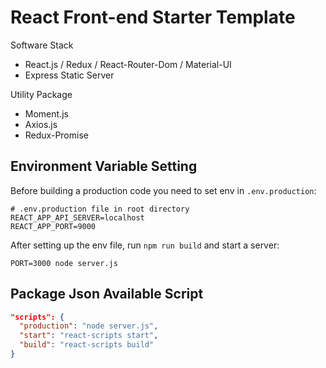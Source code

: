# React Front-end Starter Template

Software Stack

- React.js / Redux / React-Router-Dom / Material-UI
- Express Static Server

Utility Package

- Moment.js
- Axios.js
- Redux-Promise

## Environment Variable Setting

Before building a production code you need to set env in `.env.production`:

```
# .env.production file in root directory
REACT_APP_API_SERVER=localhost
REACT_APP_PORT=9000
```

After setting up the env file, run `npm run build` and start a server:

```shell
PORT=3000 node server.js
```

## Package Json Available Script

```json
"scripts": {
  "production": "node server.js",
  "start": "react-scripts start",
  "build": "react-scripts build"
}
```